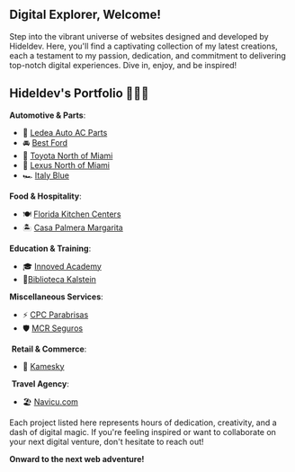 ## **Digital Explorer, Welcome!** 

Step into the vibrant universe of websites designed and developed by Hideldev. Here, you'll find a captivating collection of my latest creations, each a testament to my passion, dedication, and commitment to delivering top-notch digital experiences. Dive in, enjoy, and be inspired! 

##  **Hideldev's Portfolio** ️👨🏻‍💻

 **Automotive & Parts**:
- 💼 [Ledea Auto AC Parts](http://ledeaautoacparts.com/) 
- 🚘 [Best Ford](https://www.bestfordinc.com/)
- 🚖 [Toyota North of Miami](http://toyotaofnorthmiami.com/)
- 🚙 [Lexus North of Miami](https://www.lexusofnorthmiami.com/)
- 🏎️ [Italy Blue](https://www.italyblueautosales.com/)

 **Food & Hospitality**:
- 🍽️ [Florida Kitchen Centers](http://floridakitchencenters.com/)
- 🏝️ [Casa Palmera Margarita](https://casapalmerave.com/)

 **Education & Training**:
- 🎓 [Innoved Academy](https://innovedacademy.com/)
- 🧪[Biblioteca Kalstein](https://biblioteca.kalstein.net/)

 **Miscellaneous Services**:
- ⚡ [CPC Parabrisas](https://parabrisascpcsm.com/)
- 🛡️ [MCR Seguros](https://www.segurosmcr.com/)

️ **Retail & Commerce**:
- 🛒 [Kamesky](https://www.kamesky.net/)

️ **Travel Agency**:
- 🏖 [Navicu.com](navicu.com)

Each project listed here represents hours of dedication, creativity, and a dash of digital magic. If you're feeling inspired or want to collaborate on your next digital venture, don't hesitate to reach out!

**Onward to the next web adventure!** 
